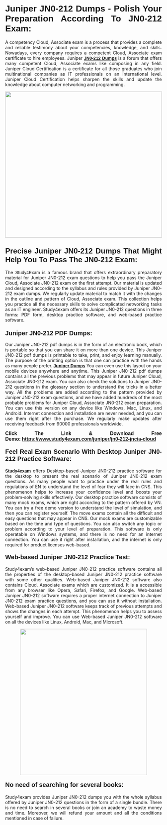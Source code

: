 <h1 style="text-align: justify;"><strong><span style="font-family:Lucida Sans Unicode,Lucida Grande,sans-serif;">Juniper JN0-212 Dumps - Polish Your Preparation According To JN0-212 Exam:</span></strong></h1>

<p style="text-align: justify;">A competency Cloud, Associate exam is a process that provides a complete and reliable testimony about your competencies, knowledge, and skills. Nowadays, every company requires a competent Cloud, Associate exam certificate to hire employees. Juniper <a href="https://www.study4exam.com/juniper/jn0-212-valid-dumps"><span style="font-family:Verdana,Geneva,sans-serif;"><strong>JN0-212 Dumps</strong></span></a> is a forum that offers many competent Cloud, Associate exams like composing in any field. Juniper Cloud Certification is a certificate for all those graduates who join multinational companies as IT professionals on an international level. Juniper Cloud Certification helps sharpen the skills and update the knowledge about computer networking and programming.</p>

<p style="text-align: justify;"><a href="https://www.study4exam.com/juniper/jn0-212-jncia-cloud"><img alt="" src="https://www.thequestionanswers.com/wp-content/uploads/2022/06/S4E-Cert-Exams-Questions-Banner.webp" style="width: 100%; height: 470px;" /></a></p>

<h2 style="text-align: justify;"><span style="font-family:Lucida Sans Unicode,Lucida Grande,sans-serif;"><strong><span style="font-size:24px;">Precise Juniper JN0-212 Dumps That Might Help You To Pass The JN0-212 Exam:</span></strong></span></h2>

<p style="text-align: justify;">The <span style="font-family:Lucida Sans Unicode,Lucida Grande,sans-serif;">Study4Exam</span> is a famous brand that offers extraordinary preparatory material for Juniper JN0-212 exam questions to help you pass the Juniper Cloud, Associate JN0-212 exam on the first attempt. Our material is updated and designed according to the syllabus and rules provided by Juniper JN0-212 exam dumps. We regularly update material to match it with the changes in the outline and pattern of Cloud, Associate exam. This collection helps you practice all the necessary skills to solve complicated networking tasks as an IT engineer. Study4exam offers its Juniper JN0-212 questions in three forms: PDF form, desktop practice software, and web-based practice software. </p>

<h3 style="text-align: justify;"><strong><span style="font-size:20px;"><span style="font-family:Lucida Sans Unicode,Lucida Grande,sans-serif;">Juniper JN0-212 PDF Dumps:</span></span></strong></h3>

<p style="text-align: justify;">Our Juniper JN0-212 pdf dumps is in the form of an electronic book, which is portable so that you can share it on more than one device. This Juniper JN0-212 pdf dumps is printable to take, print, and enjoy learning manually. The purpose of the printing option is that one can practice with the hands as many people prefer. <a href="https://www.study4exam.com/juniper-exams"><span style="font-family:Lucida Sans Unicode,Lucida Grande,sans-serif;"><strong>Juniper Dumps</strong></span></a> You can even use this layout on your mobile devices anywhere and anytime. This Juniper JN0-212 pdf dumps contains all the previous problems that may appear in future Juniper Cloud, Associate JN0-212 exam. You can also check the solutions to Juniper JN0-212 questions in the glossary section to understand the tricks in a better way. All the problems are added according to the pattern provided by Juniper JN0-212 exam questions, and we have added hundreds of the most probable problems for Juniper Cloud, Associate JN0-212 exam preparation. You can use this version on any device like Windows, Mac, Linux, and Android. Internet connection and installation are never needed, and you can use them right after the purchase. We regularly make updates after receiving feedback from 90000 professionals worldwide.</p>

<p style="text-align: justify;"><span style="font-family:Lucida Sans Unicode,Lucida Grande,sans-serif;"><strong><span style="font-size:16px;">Click The Link & Download Free Demo:</span></strong></span> <strong><span style="font-family:Lucida Sans Unicode,Lucida Grande,sans-serif;"><span style="font-size:16px;"><a href="https://www.study4exam.com/juniper/jn0-212-jncia-cloud">https://www.study4exam.com/juniper/jn0-212-jncia-cloud</a></span></span></strong></p>

<h4 style="text-align: justify;"><strong><span style="font-family:Lucida Sans Unicode,Lucida Grande,sans-serif;"><span style="font-size:20px;">Feel Real Exam Scenario With Desktop Juniper JN0-212 Practice Software:</span></span></strong></h4>

<p style="text-align: justify;"><a href="https://www.study4exam.com/"><span style="font-family:Verdana,Geneva,sans-serif;"><strong>Study4exam</strong></span></a> offers Desktop-based Juniper JN0-212 practice software for the desktop to present the real scenario of Juniper JN0-212 exam questions. As many people want to practice under the real rules and regulations of EN to understand the level of fear they will face in CNS. This phenomenon helps to increase your confidence level and boosts your problem-solving skills effectively. Our desktop practice software consists of many mock exams, which are right according to the pattern offered by VN. You can try a free demo version to understand the level of simulation, and then you can register yourself. The move exams contain all the difficult and easy questions that may appear in CNS. Our mock exams are customizable based on the time and type of questions. You can also switch any topic or problem according to your level of preparation. This software is only operatable on Windows systems, and there is no need for an internet connection. You can use it right after installation, and the internet is only required for product licenses web-based. </p>

<h4 style="text-align: justify;"><span style="font-family:Lucida Sans Unicode,Lucida Grande,sans-serif;"><strong><span style="font-size:20px;">Web-based Juniper JN0-212 Practice Test:</span></strong></span></h4>

<p style="text-align: justify;">Study4exam’s web-based Juniper JN0-212 practice software contains all the properties of the desktop-based Juniper JN0-212 practice software with some other qualities. Web-based Juniper JN0-212 software also contains Cloud, Associate exams which are customized. It is a accessible from any browser like Opera, Safari, Firefox, and Google. Web-based Juniper JN0-212 software requires a proper internet connection to Juniper JN0-212 exam practice questions, and you can use it without installation. Web-based Juniper JN0-212 software keeps track of previous attempts and shows the changes in each attempt. This phenomenon helps you to assess yourself and improve. You can use Web-based Juniper JN0-212 software on all the devices like Linux, Android, Mac, and Microsoft.</p>

<p style="text-align: center;"><a href="https://www.study4exam.com/juniper/jn0-212-jncia-cloud"><img alt="" src="https://www.thequestionanswers.com/wp-content/uploads/2022/06/S4E-Cert-Exams-Questions-Discount-Banner.webp" style="width: 90%; height: 470px;" /></a></p>

<h4 style="text-align: justify;"><span style="font-family:Lucida Sans Unicode,Lucida Grande,sans-serif;"><strong><span style="font-size:20px;">No need of searching for several books:</span></strong></span></h4>

<p style="text-align: justify;">Study4exam provides Juniper JN0-212 dumps you with the whole syllabus offered by Juniper JN0-212 questions in the form of a single bundle. There is no need to search in several books or join an academy to waste money and time. Moreover, we will refund your amount and all the conditions mentioned in case of failure.</p>
